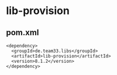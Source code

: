 # lib-provision

## pom.xml

    <dependency>
      <groupId>de.team33.libs</groupId>
      <artifactId>lib-provision</artifactId>
      <version>8.1.2</version>
    </dependency>